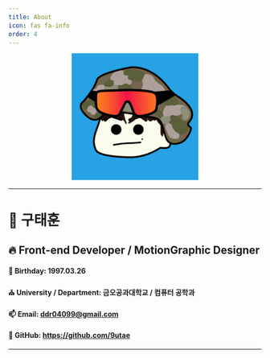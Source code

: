 ```yaml
---
title: About
icon: fas fa-info
order: 4
---
```


<!-- > **Note**: Add Markdown sntax content to file `_tabs/about.md` and it will show up on this page. -->

<center><img src="/assets/img/profile.jpg" width="50%" height="50%"></center>

---

# 👀 <b>구태훈</b>
## 🔥 <b>Front-end Developer / MotionGraphic Designer</b>
#### 🎉 <b>Birthday:</b> 1997.03.26
#### ⛪ <b>University / Department:</b> 금오공과대학교 / 컴퓨터 공학과
#### 📫 <b>Email:</b> ddr04099@gmail.com
#### 🚀 <b>GitHub:</b> https://github.com/9utae

---